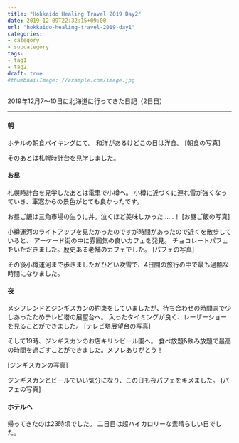 ```yaml
---
title: "Hokkaido Healing Travel 2019 Day2"
date: 2019-12-09T22:32:15+09:00
url: "hokkaido-healing-travel-2019-day1"
categories:
- category
- subcategory
tags:
- tag1
- tag2
draft: true
#thumbnailImage: //example.com/image.jpg
---
```


2019年12月7～10日に北海道に行ってきた日記（2日目）
<!--more-->

***

#### 朝
ホテルの朝食バイキングにて。
和洋があるけどこの日は洋食。
[朝食の写真]

そのあとは札幌時計台を見学しました。

#### お昼
札幌時計台を見学したあとは電車で小樽へ。
小樽に近づくに連れ雪が強くなっていき、車窓からの景色がとても良かったです。

お昼ご飯は三角市場の生うに丼。泣くほど美味しかった……！
[お昼ご飯の写真]

小樽運河のライトアップを見たかったのですが時間があったので近くを散歩していると、
アーケード街の中に雰囲気の良いカフェを発見。
チョコレートパフェをいただきました。歴史ある老舗のカフェでした。
[パフェの写真]

その後小樽運河まで歩きましたがひどい吹雪で、4日間の旅行の中で最も過酷な時間になりました。

#### 夜
メシフレンドとジンギスカンの約束をしていましたが、待ち合わせの時間まで少しあったためテレビ塔の展望台へ。
入ったタイミングが良く、レーザーショーを見ることができました。
[テレビ塔展望台の写真]

そして19時、ジンギスカンのお店キリンビール園へ。
食べ放題&飲み放題で最高の時間を過ごすことができました。メフレありがとう！

[ジンギスカンの写真]

ジンギスカンとビールでいい気分になり、この日も夜パフェをキメました。
[パフェの写真]

#### ホテルへ
帰ってきたのは23時頃でした。
二日目は超ハイカロリーな素晴らしい日でした。
